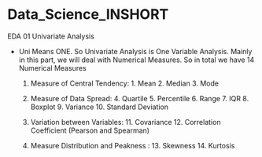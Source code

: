 # Data_Science_INSHORT

EDA 01 Univariate Analysis

- Uni Means ONE. So Univariate Analysis is One Variable Analysis. Mainly in this part, we will deal with Numerical Measures. So in total we have 14 Numerical Measures

  1. Measure of Central Tendency: 1. Mean 2. Median 3. Mode

  2. Measure of Data Spread: 4. Quartile 5. Percentile 6. Range 7. IQR 8. Boxplot 9. Variance 10. Standard Deviation

  3. Variation between Variables: 11. Covariance 12. Correlation Coefficient (Pearson and Spearman)

  4. Measure Distribution and Peakness : 13. Skewness 14. Kurtosis

